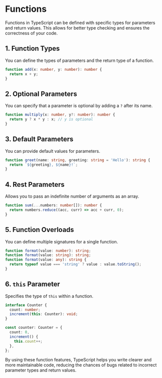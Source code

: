 # Functions

Functions in TypeScript can be defined with specific types for parameters and return values. This allows for better type checking and ensures the correctness of your code.

## 1. Function Types

You can define the types of parameters and the return type of a function.

```typescript
function add(x: number, y: number): number {
  return x + y;
}
```

## 2. Optional Parameters

You can specify that a parameter is optional by adding a `?` after its name.

```typescript
function multiply(x: number, y?: number): number {
  return y ? x * y : x; // y is optional
}
```

## 3. Default Parameters

You can provide default values for parameters.

```typescript
function greet(name: string, greeting: string = 'Hello'): string {
  return `${greeting}, ${name}!`;
}
```

## 4. Rest Parameters

Allows you to pass an indefinite number of arguments as an array.

```typescript
function sum(...numbers: number[]): number {
  return numbers.reduce((acc, curr) => acc + curr, 0);
}
```

## 5. Function Overloads

You can define multiple signatures for a single function.

```typescript
function format(value: number): string;
function format(value: string): string;
function format(value: any): string {
  return typeof value === 'string' ? value : value.toString();
}
```

## 6. `this` Parameter

Specifies the type of `this` within a function.

```typescript
interface Counter {
  count: number;
  increment(this: Counter): void;
}

const counter: Counter = {
  count: 0,
  increment() {
    this.count++;
  },
};
```

By using these function features, TypeScript helps you write clearer and more maintainable code, reducing the chances of bugs related to incorrect parameter types and return values.
